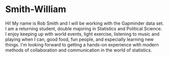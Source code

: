 Smith-William
=============
Hi! My name is Rob Smith and I will be working with the Gapminder data set. I am a returning student, double majoring in Statistics and Political Science. I enjoy keeping up with world events, light exercise, listening to music and playing when I can, good food, fun people, and especially learning new things. I'm looking forward to getting a hands-on experience with modern methods of collaboration and communication in the world of statistics.